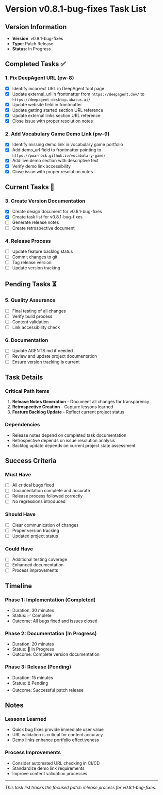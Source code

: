 # Version v0.8.1-bug-fixes Task List

## Version Information
- **Version**: v0.8.1-bug-fixes
- **Type**: Patch Release
- **Status**: In Progress

## Completed Tasks ✅

### 1. Fix DeepAgent URL (pw-8)
- [x] Identify incorrect URL in DeepAgent tool page
- [x] Update external_url in frontmatter from `https://deepagent.dev/` to `https://deepagent-desktop.abacus.ai/`
- [x] Update website field in frontmatter
- [x] Update getting started section URL reference
- [x] Update external links section URL reference
- [x] Close issue with proper resolution notes

### 2. Add Vocabulary Game Demo Link (pw-9)
- [x] Identify missing demo link in vocabulary game portfolio
- [x] Add demo_url field to frontmatter pointing to `https://pwarnock.github.io/vocabulary-game/`
- [x] Add live demo section with descriptive text
- [x] Verify demo link accessibility
- [x] Close issue with proper resolution notes

## Current Tasks 🔄

### 3. Create Version Documentation
- [x] Create design document for v0.8.1-bug-fixes
- [x] Create task list for v0.8.1-bug-fixes
- [ ] Generate release notes
- [ ] Create retrospective document

### 4. Release Process
- [ ] Update feature backlog status
- [ ] Commit changes to git
- [ ] Tag release version
- [ ] Update version tracking

## Pending Tasks ⏳

### 5. Quality Assurance
- [ ] Final testing of all changes
- [ ] Verify build process
- [ ] Content validation
- [ ] Link accessibility check

### 6. Documentation
- [ ] Update AGENTS.md if needed
- [ ] Review and update project documentation
- [ ] Ensure version tracking is current

## Task Details

### Critical Path Items
1. **Release Notes Generation** - Document all changes for transparency
2. **Retrospective Creation** - Capture lessons learned
3. **Feature Backlog Update** - Reflect current project status

### Dependencies
- Release notes depend on completed task documentation
- Retrospective depends on issue resolution analysis
- Backlog update depends on current project state assessment

## Success Criteria

### Must Have
- [ ] All critical bugs fixed
- [ ] Documentation complete and accurate
- [ ] Release process followed correctly
- [ ] No regressions introduced

### Should Have
- [ ] Clear communication of changes
- [ ] Proper version tracking
- [ ] Updated project status

### Could Have
- [ ] Additional testing coverage
- [ ] Enhanced documentation
- [ ] Process improvements

## Timeline

### Phase 1: Implementation (Completed)
- Duration: 30 minutes
- Status: ✅ Complete
- Outcome: All bugs fixed and issues closed

### Phase 2: Documentation (In Progress)
- Duration: 20 minutes
- Status: 🔄 In Progress
- Outcome: Complete version documentation

### Phase 3: Release (Pending)
- Duration: 15 minutes
- Status: ⏳ Pending
- Outcome: Successful patch release

## Notes

### Lessons Learned
- Quick bug fixes provide immediate user value
- URL validation is critical for content accuracy
- Demo links enhance portfolio effectiveness

### Process Improvements
- Consider automated URL checking in CI/CD
- Standardize demo link requirements
- Improve content validation processes

---

*This task list tracks the focused patch release process for v0.8.1-bug-fixes.*
